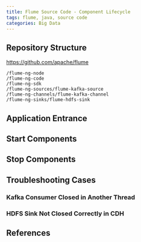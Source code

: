 ```yaml
---
title: Flume Source Code - Component Lifecycle
tags: flume, java, source code
categories: Big Data
---
```



## Repository Structure

https://github.com/apache/flume

```
/flume-ng-node
/flume-ng-code
/flume-ng-sdk
/flume-ng-sources/flume-kafka-source
/flume-ng-channels/flume-kafka-channel
/flume-ng-sinks/flume-hdfs-sink
```

## Application Entrance

## Start Components

## Stop Components

## Troubleshooting Cases

### Kafka Consumer Closed in Another Thread

### HDFS Sink Not Closed Correctly in CDH

<!-- more -->

## References

